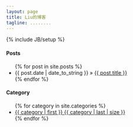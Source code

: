 ```yaml
---
layout: page
title: Liu的博客
tagline: ........
---
```

{% include JB/setup %}

<h4>Posts</h4>
<ul class="posts">
  {% for post in site.posts %}
    <li><span>{{ post.date | date_to_string }}</span> &raquo; <a href="{{ BASE_PATH }}{{ post.url }}">{{ post.title }}</a></li>
  {% endfor %}
</ul>

<h4>Category</h4>
<ul>
    {% for category in site.categories %}
    <li><a href={{ BASE_PATH }}"/categories.html/" title="view allposts">{{ category | first }} {{ category | last | size }}</a>
    </li>
    {% endfor %}
</ul>

